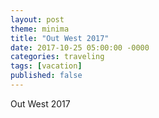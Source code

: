 ```yaml
---
layout: post
theme: minima
title: "Out West 2017"
date: 2017-10-25 05:00:00 -0000
categories: traveling
tags: [vacation]
published: false
---
```



Out West 2017

